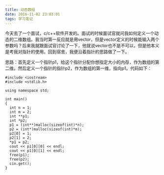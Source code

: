 ```yaml
---
title: 动态数组
date: 2016-11-02 23:03:01
tags: 学习笔记
---
```

今天去了一个面试，c/c++软件开发的。面试的时候面试官就问我如何定义一个动态的二维数组。我当时第一反应就是用vector，但是vector定义的时候能输入两个参数吗？后来我就跟面试官讨论了一下，他就说vector也不是不可以，但是他本义是考我对指针的使用。回到宿舍，我便沿着指针的思路做了一下。

思路：首先定义一个指针p1，给这个指针分配你想指定大小的内存，作为数组的第二维。然后定义一个指针的指针p2，作为数组的第一维，指向p1。代码如下：

    #include <iostream>
    #include <stdlib.h>

    using namespace std;

    int main()
    {
      int n = 1;
      int m = 2;
      int **p1;
      int *p2;
      p1 = (int**)malloc(sizeof(int)*n);
      p2 = (int*)malloc(sizeof(int)*m);
      p2[0] = 1;
      p2[1] = 2;
      *p1 = p2;
      cout << p1[0][0] << endl;
      cout << p1[0][1] << endl;
      free(p1);
      free(p2);
      cin.get();
    }